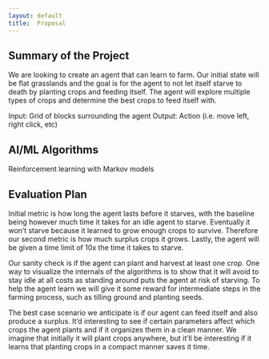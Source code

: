 ```yaml
---
layout: default
title:  Proposal
---
```

## Summary of the Project
We are looking to create an agent that can learn to farm. Our initial state will be flat grasslands and the goal is for the agent to not let itself starve to death by planting crops and feeding itself. The agent will explore multiple types of crops and determine the best crops to feed itself with.

Input: Grid of blocks surrounding the agent
Output: Action (i.e. move left, right click, etc)

## AI/ML Algorithms
Reinforcement learning with Markov models

## Evaluation Plan
Initial metric is how long the agent lasts before it starves, with the baseline being however much time it takes for an idle agent to starve. Eventually it won’t starve because it learned to grow enough crops to survive. Therefore our second metric is how much surplus crops it grows. Lastly, the agent will be given a time limit of 10x the time it takes to starve.

Our sanity check is if the agent can plant and harvest at least one crop. One way to visualize the internals of the algorithms is to show that it will avoid to stay idle at all costs as standing around puts the agent at risk of starving. To help the agent learn we will give it some reward for intermediate steps in the farming process, such as tilling ground and planting seeds. 

The best case scenario we anticipate is if our agent can feed itself and also produce a surplus. It’d interesting to see if certain parameters affect which crops the agent plants and if it organizes them in a clean manner. We imagine that initially it will plant crops anywhere, but it’ll be interesting if it learns that planting crops in a compact manner saves it time. 
